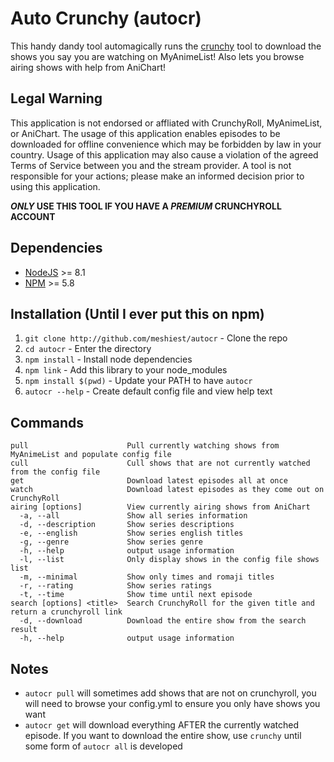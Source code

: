 # Auto Crunchy (autocr)

This handy dandy tool automagically runs the [crunchy](https://github.com/Godzil/Crunchy) tool to download the shows you say you are watching on MyAnimeList! Also lets you browse airing shows with help from AniChart!

## Legal Warning

This application is not endorsed or affliated with CrunchyRoll, MyAnimeList, or AniChart. The usage of this application enables episodes to be downloaded for offline convenience which may be forbidden by law in your country. Usage of this application may also cause a violation of the agreed Terms of Service between you and the stream provider. A tool is not responsible for your actions; please make an informed decision prior to using this application.

***ONLY* USE THIS TOOL IF YOU HAVE A *PREMIUM* CRUNCHYROLL ACCOUNT**

## Dependencies

* [NodeJS](https://nodejs.org/) >= 8.1
* [NPM](https://www.npmjs.org/) >= 5.8

## Installation (Until I ever put this on npm)

1. `git clone http://github.com/meshiest/autocr` - Clone the repo
2. `cd autocr` - Enter the directory
3. `npm install` - Install node dependencies
4. `npm link` - Add this library to your node_modules
5. `npm install $(pwd)` - Update your PATH to have `autocr`
6. `autocr --help` - Create default config file and view help text

## Commands

    pull                      Pull currently watching shows from MyAnimeList and populate config file
    cull                      Cull shows that are not currently watched from the config file
    get                       Download latest episodes all at once
    watch                     Download latest episodes as they come out on CrunchyRoll
    airing [options]          View currently airing shows from AniChart
      -a, --all               Show all series information
      -d, --description       Show series descriptions
      -e, --english           Show series english titles
      -g, --genre             Show series genre
      -h, --help              output usage information
      -l, --list              Only display shows in the config file shows list
      -m, --minimal           Show only times and romaji titles
      -r, --rating            Show series ratings
      -t, --time              Show time until next episode
    search [options] <title>  Search CrunchyRoll for the given title and return a crunchyroll link
      -d, --download          Download the entire show from the search result
      -h, --help              output usage information


## Notes

* `autocr pull` will sometimes add shows that are not on crunchyroll, you will need to browse your config.yml to ensure you only have shows you want
* `autocr get` will download everything AFTER the currently watched episode. If you want to download the entire show, use `crunchy` until some form of `autocr all` is developed
